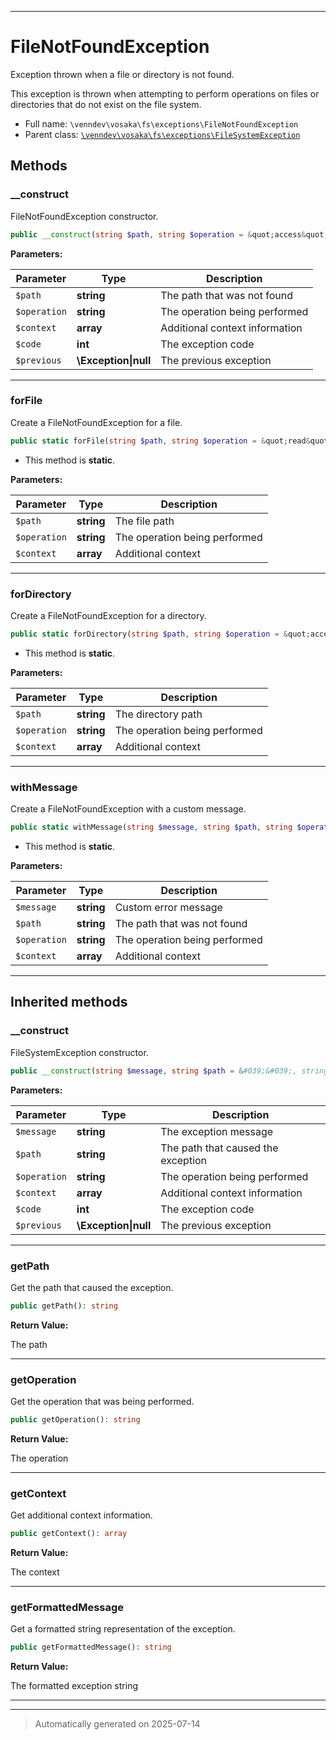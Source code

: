 ***

# FileNotFoundException

Exception thrown when a file or directory is not found.

This exception is thrown when attempting to perform operations on files
or directories that do not exist on the file system.

* Full name: `\venndev\vosaka\fs\exceptions\FileNotFoundException`
* Parent class: [`\venndev\vosaka\fs\exceptions\FileSystemException`](./FileSystemException.md)




## Methods


### __construct

FileNotFoundException constructor.

```php
public __construct(string $path, string $operation = &quot;access&quot;, array $context = [], int $code, \Exception|null $previous = null): mixed
```








**Parameters:**

| Parameter | Type | Description |
|-----------|------|-------------|
| `$path` | **string** | The path that was not found |
| `$operation` | **string** | The operation being performed |
| `$context` | **array** | Additional context information |
| `$code` | **int** | The exception code |
| `$previous` | **\Exception&#124;null** | The previous exception |





***

### forFile

Create a FileNotFoundException for a file.

```php
public static forFile(string $path, string $operation = &quot;read&quot;, array $context = []): static
```



* This method is **static**.




**Parameters:**

| Parameter | Type | Description |
|-----------|------|-------------|
| `$path` | **string** | The file path |
| `$operation` | **string** | The operation being performed |
| `$context` | **array** | Additional context |





***

### forDirectory

Create a FileNotFoundException for a directory.

```php
public static forDirectory(string $path, string $operation = &quot;access&quot;, array $context = []): static
```



* This method is **static**.




**Parameters:**

| Parameter | Type | Description |
|-----------|------|-------------|
| `$path` | **string** | The directory path |
| `$operation` | **string** | The operation being performed |
| `$context` | **array** | Additional context |





***

### withMessage

Create a FileNotFoundException with a custom message.

```php
public static withMessage(string $message, string $path, string $operation = &quot;access&quot;, array $context = []): static
```



* This method is **static**.




**Parameters:**

| Parameter | Type | Description |
|-----------|------|-------------|
| `$message` | **string** | Custom error message |
| `$path` | **string** | The path that was not found |
| `$operation` | **string** | The operation being performed |
| `$context` | **array** | Additional context |





***


## Inherited methods


### __construct

FileSystemException constructor.

```php
public __construct(string $message, string $path = &#039;&#039;, string $operation = &#039;&#039;, array $context = [], int $code, \Exception|null $previous = null): mixed
```








**Parameters:**

| Parameter | Type | Description |
|-----------|------|-------------|
| `$message` | **string** | The exception message |
| `$path` | **string** | The path that caused the exception |
| `$operation` | **string** | The operation being performed |
| `$context` | **array** | Additional context information |
| `$code` | **int** | The exception code |
| `$previous` | **\Exception&#124;null** | The previous exception |





***

### getPath

Get the path that caused the exception.

```php
public getPath(): string
```









**Return Value:**

The path




***

### getOperation

Get the operation that was being performed.

```php
public getOperation(): string
```









**Return Value:**

The operation




***

### getContext

Get additional context information.

```php
public getContext(): array
```









**Return Value:**

The context




***

### getFormattedMessage

Get a formatted string representation of the exception.

```php
public getFormattedMessage(): string
```









**Return Value:**

The formatted exception string




***


***
> Automatically generated on 2025-07-14
